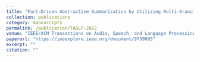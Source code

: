 ```yaml
---
title: "Fact-Driven Abstractive Summarization by Utilizing Multi-Granular Multi-Relational Knowledge"
collection: publications
category: manuscripts
permalink: /publication/TASLP-2022
venue: "IEEE/ACM Transactions on Audio, Speech, and Language Processing (TASLP)"
paperurl: "https://ieeexplore.ieee.org/document/9739885"
excerpt: ""
citation: ""
---
```

